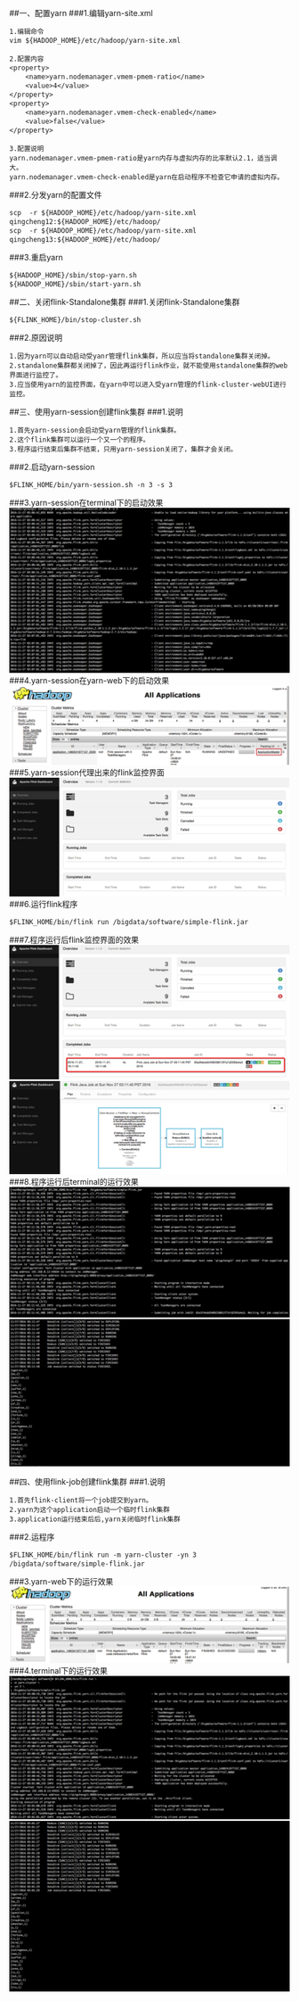 ##一、配置yarn
###1.编辑yarn-site.xml
```
1.编辑命令
vim ${HADOOP_HOME}/etc/hadoop/yarn-site.xml

2.配置内容
<property>  
    <name>yarn.nodemanager.vmem-pmem-ratio</name>  
    <value>4</value>  
</property> 
<property>  
    <name>yarn.nodemanager.vmem-check-enabled</name>  
    <value>false</value>  
</property> 

3.配置说明
yarn.nodemanager.vmem-pmem-ratio是yarn内存与虚拟内存的比率默认2.1，适当调大。
yarn.nodemanager.vmem-check-enabled是yarn在启动程序不检查它申请的虚拟内存。
```

###2.分发yarn的配置文件
```
scp  -r ${HADOOP_HOME}/etc/hadoop/yarn-site.xml  qingcheng12:${HADOOP_HOME}/etc/hadoop/
scp  -r ${HADOOP_HOME}/etc/hadoop/yarn-site.xml  qingcheng13:${HADOOP_HOME}/etc/hadoop/
```
###3.重启yarn
```
${HADOOP_HOME}/sbin/stop-yarn.sh
${HADOOP_HOME}/sbin/start-yarn.sh
```

##二、关闭flink-Standalone集群
###1.关闭flink-Standalone集群
```
${FLINK_HOME}/bin/stop-cluster.sh
```
###2.原因说明
```
1.因为yarn可以自动启动受yanr管理flink集群，所以应当将standalone集群关闭掉。
2.standalone集群都关闭掉了，因此再运行flink作业，就不能使用standalone集群的web界面进行监控了。
3.应当使用yarn的监控界面，在yarn中可以进入受yarn管理的flink-cluster-webUI进行监控。
```

##三、使用yarn-session创建flink集群
###1.说明
```
1.首先yarn-session会启动受yarn管理的flink集群。
2.这个flink集群可以运行一个又一个的程序。
3.程序运行结束后集群不结束，只用yarn-session关闭了，集群才会关闭。
```
###2.启动yarn-session
```
$FLINK_HOME/bin/yarn-session.sh -n 3 -s 3
```
###3.yarn-session在terminal下的启动效果
![](images/Snip20161127_69.png) 
###4.yarn-session在yarn-web下的启动效果
![](images/Snip20161127_70.png) 
###5.yarn-session代理出来的flink监控界面
![](images/Snip20161127_71.png) 
###6.运行flink程序
```
$FLINK_HOME/bin/flink run /bigdata/software/simple-flink.jar
```
###7.程序运行后flink监控界面的效果
![](images/Snip20161127_74.png) 
![](images/Snip20161127_75.png) 
###8.程序运行后terminal的运行效果
![](images/Snip20161127_72.png) 
![](images/Snip20161127_73.png) 

##四、使用flink-job创建flink集群
###1.说明
```
1.首先flink-client将一个job提交到yarn。
2.yarn为这个application启动一个临时flink集群
3.application运行结束后后,yarn关闭临时flink集群
```
###2.运程序
```
$FLINK_HOME/bin/flink run -m yarn-cluster -yn 3
/bigdata/software/simple-flink.jar
```
###3.yarn-web下的运行效果
![](images/Snip20161127_68.png) 
###4.terminal下的运行效果
![](images/Snip20161127_66.png) 
![](images/Snip20161127_67.png) 





